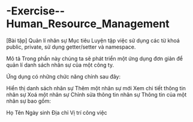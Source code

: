 # -Exercise--Human_Resource_Management
[Bài tập] Quản lí nhân sự
Mục tiêu
Luyện tập việc sử dụng các từ khoá public, private, sử dụng getter/setter và namespace.

Mô tả
Trong phần này chúng ta sẽ phát triển một ứng dụng đơn giản để quản lí danh sách nhân sự của một công ty.

Ứng dụng có những chức năng chính sau đây:

Hiển thị danh sách nhân sự
Thêm một nhân sự mới
Xem chi tiết thông tin nhân sự
Xoá một nhân sự
Chỉnh sửa thông tin nhân sự
Thông tin của một nhân sự bao gồm:

Họ
Tên
Ngày sinh
Địa chỉ
Vị trí công việc